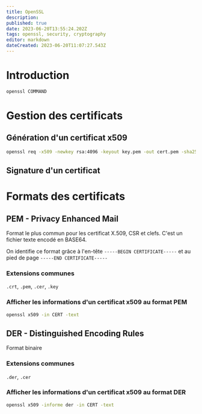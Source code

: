 ```yaml
---
title: OpenSSL
description: 
published: true
date: 2023-06-20T13:55:24.202Z
tags: openssl, security, cryptography
editor: markdown
dateCreated: 2023-06-20T11:07:27.543Z
---
```


# Introduction

```bash
openssl COMMAND
```

# Gestion des certificats
## Génération d'un certificat x509
```bash
openssl req -x509 -newkey rsa:4096 -keyout key.pem -out cert.pem -sha256 -days 365 -noenc
```

## Signature d'un certificat


# Formats des certificats
## PEM - Privacy Enhanced Mail
Format le plus commun pour les certificat X.509, CSR et clefs. C'est un fichier texte encodé en BASE64. 

On identifie ce format grâce à l'en-tête `-----BEGIN CERTIFICATE-----` et au pied de page `-----END CERTIFICATE-----`

### Extensions communes
`.crt`, `.pem`, `.cer`, `.key`

### Afficher les informations d'un certificat x509 au format PEM
```bash
openssl x509 -in CERT -text
```

## DER - Distinguished Encoding Rules
Format binaire

### Extensions communes
`.der`, `.cer`

### Afficher les informations d'un certificat x509 au format DER
```bash
openssl x509 -informe der -in CERT -text
```